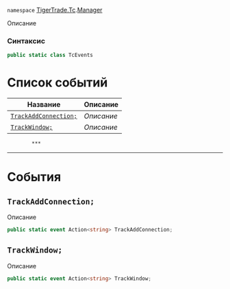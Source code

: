 
`namespace` [TigerTrade.Tc](../../TigerTrade.Tc.md).[Manager](../../TigerTrade.Tc/Manager.md)


Описание

### Синтаксис
```csharp
public static class TcEvents
```


# Список событий
| Название | Описание |
| --- | --- |
| [`TrackAddConnection;`](#TrackAddConnection;-p) | *Описание* |
| [`TrackWindow;`](#TrackWindow;-p) | *Описание* |




            ***  
 ***  
# События

## `TrackAddConnection;`<a href="TrackAddConnection;-p" id="TrackAddConnection;-p"></a>
Описание

```csharp
public static event Action<string> TrackAddConnection;
```

## `TrackWindow;`<a href="TrackWindow;-p" id="TrackWindow;-p"></a>
Описание

```csharp
public static event Action<string> TrackWindow;
```

